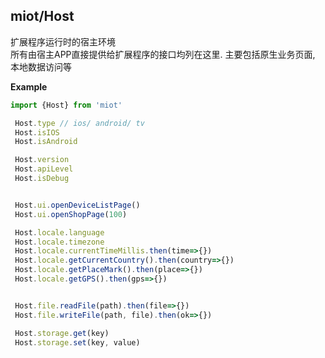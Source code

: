 <a name="module_miot/Host"></a>

## miot/Host
扩展程序运行时的宿主环境  
所有由宿主APP直接提供给扩展程序的接口均列在这里. 主要包括原生业务页面, 本地数据访问等

  
**Example**  
```js
import {Host} from 'miot'

 Host.type // ios/ android/ tv
 Host.isIOS
 Host.isAndroid

 Host.version
 Host.apiLevel
 Host.isDebug


 Host.ui.openDeviceListPage()
 Host.ui.openShopPage(100)

 Host.locale.language
 Host.locale.timezone
 Host.locale.currentTimeMillis.then(time=>{})
 Host.locale.getCurrentCountry().then(country=>{})
 Host.locale.getPlaceMark().then(place=>{})
 Host.locale.getGPS().then(gps=>{})


 Host.file.readFile(path).then(file=>{})
 Host.file.writeFile(path, file).then(ok=>{})

 Host.storage.get(key)
 Host.storage.set(key, value)
```
